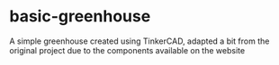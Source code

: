 # basic-greenhouse
A simple greenhouse created using TinkerCAD, adapted a bit from the original project due to the components available on the website
